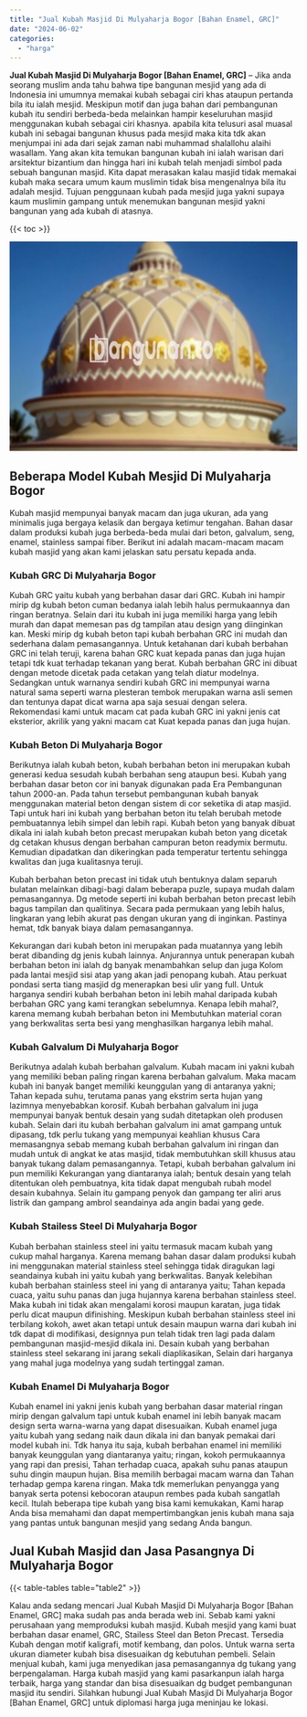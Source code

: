 ```yaml
---
title: "Jual Kubah Masjid Di Mulyaharja Bogor [Bahan Enamel, GRC]"
date: "2024-06-02"
categories: 
  - "harga"
---
```


**Jual Kubah Masjid Di Mulyaharja Bogor \[Bahan Enamel, GRC\]** – Jika anda seorang muslim anda tahu bahwa tipe bangunan mesjid yang ada di Indonesia ini umumnya memakai kubah sebagai ciri khas ataupun pertanda bila itu ialah mesjid. Meskipun motif dan juga bahan dari pembangunan kubah itu sendiri berbeda-beda melainkan hampir keseluruhan masjid menggunakan kubah sebagai ciri khasnya. apabila kita telusuri asal muasal kubah ini sebagai bangunan khusus pada mesjid maka kita tdk akan menjumpai ini ada dari sejak zaman nabi muhammad shalallohu alaihi wasallam. Yang akan kita temukan bangunan kubah ini ialah warisan dari arsitektur bizantium dan hingga hari ini kubah telah menjadi simbol pada sebuah bangunan masjid. Kita dapat merasakan kalau masjid tidak memakai kubah maka secara umum kaum muslimin tidak bisa mengenalnya bila itu adalah mesjid. Tujuan penggunaan kubah pada mesjid juga yakni supaya kaum muslimin gampang untuk menemukan bangunan mesjid yakni bangunan yang ada kubah di atasnya.

{{< toc >}}

![Jual Kubah Masjid Di Mulyaharja Bogor [Bahan Enamel, GRC]](/images/jual-kubah-masjid-35.png)

## Beberapa Model Kubah Mesjid Di Mulyaharja Bogor

Kubah masjid mempunyai banyak macam dan juga ukuran, ada yang minimalis juga bergaya kelasik dan bergaya ketimur tengahan. Bahan dasar dalam produksi kubah juga berbeda-beda mulai dari beton, galvalum, seng, enamel, stainless sampai fiber. Berikut ini adalah macam-macam macam kubah masjid yang akan kami jelaskan satu persatu kepada anda.

### Kubah GRC Di Mulyaharja Bogor

Kubah GRC yaitu kubah yang berbahan dasar dari GRC. Kubah ini hampir mirip dg kubah beton cuman bedanya ialah lebih halus permukaannya dan ringan beratnya. Selain dari itu kubah ini juga memiliki harga yang lebih murah dan dapat memesan pas dg tampilan atau design yang diinginkan kan. Meski mirip dg kubah beton tapi kubah berbahan GRC ini mudah dan sederhana dalam pemasangannya. Untuk ketahanan dari kubah berbahan GRC ini telah teruji, karena bahan GRC kuat kepada panas dan juga hujan tetapi tdk kuat terhadap tekanan yang berat. Kubah berbahan GRC ini dibuat dengan metode dicetak pada cetakan yang telah diatur modelnya. Sedangkan untuk warnanya sendiri kubah GRC ini mempunyai warna natural sama seperti warna plesteran tembok merupakan warna asli semen dan tentunya dapat dicat warna apa saja sesuai dengan selera. Rekomendasi kami untuk macam cat pada kubah GRC ini yakni jenis cat eksterior, akrilik yang yakni macam cat Kuat kepada panas dan juga hujan.

### Kubah Beton Di Mulyaharja Bogor

Berikutnya ialah kubah beton, kubah berbahan beton ini merupakan kubah generasi kedua sesudah kubah berbahan seng ataupun besi. Kubah yang berbahan dasar beton cor ini banyak digunakan pada Era Pembangunan tahun 2000-an. Pada tahun tersebut pembangunan kubah banyak menggunakan material beton dengan sistem di cor seketika di atap masjid. Tapi untuk hari ini kubah yang berbahan beton itu telah berubah metode pembuatannya lebih simpel dan lebih rapi. Kubah beton yang banyak dibuat dikala ini ialah kubah beton precast merupakan kubah beton yang dicetak dg cetakan khusus dengan berbahan campuran beton readymix bermutu. Kemudian dipadatkan dan dikeringkan pada temperatur tertentu sehingga kwalitas dan juga kualitasnya teruji.

Kubah berbahan beton precast ini tidak utuh bentuknya dalam separuh bulatan melainkan dibagi-bagi dalam beberapa puzle, supaya mudah dalam pemasangannya. Dg metode seperti ini kubah berbahan beton precast lebih bagus tampilan dan qualitinya. Secara pada permukaan yang lebih halus, lingkaran yang lebih akurat pas dengan ukuran yang di inginkan. Pastinya hemat, tdk banyak biaya dalam pemasangannya.

Kekurangan dari kubah beton ini merupakan pada muatannya yang lebih berat dibanding dg jenis kubah lainnya. Anjurannya untuk penerapan kubah berbahan beton ini ialah dg banyak menambahkan selup dan juga Kolom pada lantai mesjid sisi atap yang akan jadi penopang kubah. Atau perkuat pondasi serta tiang masjid dg menerapkan besi ulir yang full. Untuk harganya sendiri kubah berbahan beton ini lebih mahal daripada kubah berbahan GRC yang kami terangkan sebelumnya. Kenapa lebih mahal?, karena memang kubah berbahan beton ini Membutuhkan material coran yang berkwalitas serta besi yang menghasilkan harganya lebih mahal.

### Kubah Galvalum Di Mulyaharja Bogor

Berikutnya adalah kubah berbahan galvalum. Kubah macam ini yakni kubah yang memiliki beban paling ringan karena berbahan galvalum. Maka macam kubah ini banyak banget memiliki keunggulan yang di antaranya yakni; Tahan kepada suhu, terutama panas yang ekstrim serta hujan yang lazimnya menyebabkan korosif. Kubah berbahan galvalum ini juga mempunyai banyak bentuk desain yang sudah ditetapkan oleh produsen kubah. Selain dari itu kubah berbahan galvalum ini amat gampang untuk dipasang, tdk perlu tukang yang mempunyai keahlian khusus Cara memasangnya sebab memang kubah berbahan galvalum ini ringan dan mudah untuk di angkat ke atas masjid, tidak membutuhkan skill khusus atau banyak tukang dalam pemasangannya. Tetapi, kubah berbahan galvalum ini pun memiliki Kekurangan yang diantaranya ialah; bentuk desain yang telah ditentukan oleh pembuatnya, kita tidak dapat mengubah rubah model desain kubahnya. Selain itu gampang penyok dan gampang ter aliri arus listrik dan gampang ambrol seandainya ada angin badai yang gede.

### Kubah Stailess Steel Di Mulyaharja Bogor

Kubah berbahan stainless steel ini yaitu termasuk macam kubah yang cukup mahal harganya. Karena memang bahan dasar dalam produksi kubah ini menggunakan material stainless steel sehingga tidak diragukan lagi seandainya kubah ini yaitu kubah yang berkwalitas. Banyak kelebihan kubah berbahan stainless steel ini yang di antaranya yaitu; Tahan kepada cuaca, yaitu suhu panas dan juga hujannya karena berbahan stainless steel. Maka kubah ini tidak akan mengalami korosi maupun karatan, juga tidak perlu dicat maupun difinishing. Meskipun kubah berbahan stainless steel ini terbilang kokoh, awet akan tetapi untuk desain maupun warna dari kubah ini tdk dapat di modifikasi, designnya pun telah tidak tren lagi pada dalam pembangunan masjid-mesjid dikala ini. Desain kubah yang berbahan stainless steel sekarang ini jarang sekali diaplikasikan, Selain dari harganya yang mahal juga modelnya yang sudah tertinggal zaman.

### Kubah Enamel Di Mulyaharja Bogor

Kubah enamel ini yakni jenis kubah yang berbahan dasar material ringan mirip dengan galvalum tapi untuk kubah enamel ini lebih banyak macam design serta warna-warna yang dapat disesuaikan. Kubah enamel juga yaitu kubah yang sedang naik daun dikala ini dan banyak pemakai dari model kubah ini. Tdk hanya itu saja, kubah berbahan enamel ini memiliki banyak keunggulan yang diantaranya yaitu; ringan, kokoh permukaannya yang rapi dan presisi, Tahan terhadap cuaca, apakah suhu panas ataupun suhu dingin maupun hujan. Bisa memilih berbagai macam warna dan Tahan terhadap gempa karena ringan. Maka tdk memerlukan penyangga yang banyak serta potensi kebocoran ataupun rembes pada kubah sangatlah kecil. Itulah beberapa tipe kubah yang bisa kami kemukakan, Kami harap Anda bisa memahami dan dapat mempertimbangkan jenis kubah mana saja yang pantas untuk bangunan mesjid yang sedang Anda bangun.

## Jual Kubah Masjid dan Jasa Pasangnya Di Mulyaharja Bogor

{{< table-tables table="table2" >}}

Kalau anda sedang mencari Jual Kubah Masjid Di Mulyaharja Bogor \[Bahan Enamel, GRC\] maka sudah pas anda berada web ini. Sebab kami yakni perusahaan yang memproduksi kubah masjid. Kubah mesjid yang kami buat berbahan dasar enamel, GRC, Stailess Steel dan Beton Precast. Tersedia Kubah dengan motif kaligrafi, motif kembang, dan polos. Untuk warna serta ukuran diameter kubah bisa disesuaikan dg kebutuhan pembeli. Selain menjual kubah, kami juga menyedikan jasa pemasangannya dg tukang yang berpengalaman. Harga kubah masjid yang kami pasarkanpun ialah harga terbaik, harga yang standar dan bisa disesuaikan dg budget pembangunan masjid itu sendiri. Silahkan hubungi Jual Kubah Masjid Di Mulyaharja Bogor \[Bahan Enamel, GRC\] untuk diplomasi harga juga meninjau ke lokasi.
